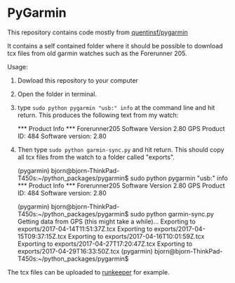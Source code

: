 PyGarmin
========

This repository contains code mostly from [quentinsf/pygarmin](https://github.com/quentinsf/pygarmin)


It contains a self contained folder where it should be possible to download tcx files from old garmin watches such as
the Forerunner 205.

Usage:

1. Dowload this repository to your computer
2. Open the folder in terminal.
3. type `sudo python pygarmin "usb:" info` at the command line and hit return.
This produces the following text from my watch:

    *** Product Info ***
    Forerunner205 Software Version 2.80
    GPS Product ID: 484
    Software version: 2.80

4. Then type `sudo python garmin-sync.py` and hit return.
This should copy all tcx files from the watch to a folder called "exports".

    (pygarmin) bjorn@bjorn-ThinkPad-T450s:~/python_packages/pygarmin$ sudo python pygarmin "usb:" info
    *** Product Info ***
    Forerunner205 Software Version 2.80
    GPS Product ID: 484
    Software version: 2.80

    (pygarmin) bjorn@bjorn-ThinkPad-T450s:~/python_packages/pygarmin$ sudo python garmin-sync.py
    Getting data from GPS (this might take a while)...
    Exporting to exports/2017-04-14T11:51:37Z.tcx
    Exporting to exports/2017-04-15T09:37:15Z.tcx
    Exporting to exports/2017-04-16T10:01:59Z.tcx
    Exporting to exports/2017-04-27T17:20:47Z.tcx
    Exporting to exports/2017-04-29T16:33:50Z.tcx
    (pygarmin) bjorn@bjorn-ThinkPad-T450s:~/python_packages/pygarmin$ 

The tcx files can be uploaded to [runkeeper](https://runkeeper.com/user/bjornfjohansson/profile) for example.
